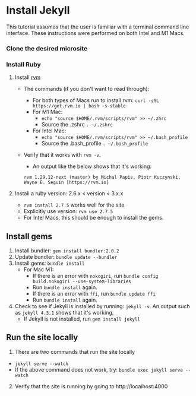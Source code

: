 # Install Jekyll

This tutorial assumes that the user is
familiar with a terminal command line interface.
These instructions were performed on both 
Intel and M1 Macs.

### Clone the desired microsite


### Install Ruby
1. Install [rvm](https://rvm.io/rvm/install)
   - The commands (if you don't want to read through):
       - For both types of Macs run to install rvm: `curl -sSL https://get.rvm.io | bash -s stable`
       - For M1 Mac:
           - `echo "source $HOME/.rvm/scripts/rvm" >> ~/.zhrc`
           - Source the .zshrc `. ~/.zshrc`
       - For Intel Mac:
         - `echo "source $HOME/.rvm/scripts/rvm" >> ~/.bash_profile`
         - Source the .bash_profile `. ~/.bash_profile`
    - Verify that it works with `rvm -v`.
      - An output like the below shows that it's working:

      ```rvm 1.29.12-next (master) by Michal Papis, Piotr Kuczynski, Wayne E. Seguin [https://rvm.io]```
    
2. Install a ruby version: 2.6.x < version < 3.x.x
    - `rvm install 2.7.5` works well for the site
    - Explicitly use version: `rvm use 2.7.5`
    - For Intel Macs, this should be enough to install the gems.

## Install gems
1. Install bundler: `gem install bundler:2.0.2`
2. Update bundler: `bundle update --bundler`
3. Install gems: `bundle install`
     - For Mac M1:
         - If there is an error with `nokogiri`, run 
           `bundle config build.nokogiri --use-system-libraries`
         - Run `bundle install` again.
         - If there is an error with `ffi`, run `bundle update ffi`
         - Run `bundle install` again.
4. Check to see if Jekyll is installed by running: `jekyll -v`. An output such as `jekyll 4.3.1` shows that it's working. 
    - If Jekyll is not installed, run `gem install jekyll`

## Run the site locally
1. There are two commands that run the site locally
  - `jekyll serve --watch`
  - If the above command does not work, try: `bundle exec jekyll serve --watch`
2. Verify that the site is running by going to http://localhost:4000
    
    